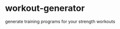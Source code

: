 # workout-generator
generate training programs for your strength workouts

<!--
TODOs:
Create a django view that takes a program generation request and returns a html training program response
fix url: http://127.0.0.1:8000/workoutapp/nfp_view/

Django

http://127.0.0.1:8000/workoutapp/welcome_view/

http://127.0.0.1:8000/workoutapp/nfp_view/

http://127.0.0.1:8000/workoutapp/legs_view/


Run with Docker:
docker build --tag python-django .
docker run --publish 8000:8000 python-django
-->
